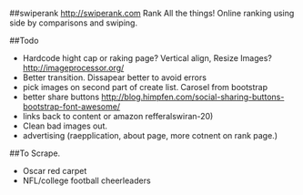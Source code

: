 ##swiperank
http://swiperank.com
Rank All the things!
Online ranking using side by comparisons and swiping.

##Todo
* Hardcode hight cap or raking page? Vertical align, Resize Images? http://imageprocessor.org/
* Better transition. Dissapear better to avoid errors
* pick images on second part of create list. Carosel from bootstrap
* better share buttons http://blog.himpfen.com/social-sharing-buttons-bootstrap-font-awesome/
* links back to content or amazon refferalswiran-20)
* Clean bad images out.
* advertising (raepplication, about page, more cotnent on rank page.)

##To Scrape.
* Oscar red carpet
* NFL/college football cheerleaders


